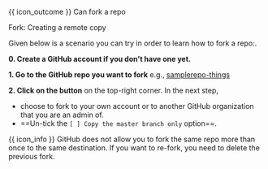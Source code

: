 <span id="prereqs"><panel src="../pull/unit-inElsewhere-asFlat.md" boilerplate header="{{ icon_prereq }} %%Tools → Git & GitHub → Pull%%" popup-url="{{ baseUrl }}/gitAndGithub/pull" /></span>

<span id="outcomes">{{ icon_outcome }} Can fork a repo</span>

<span id="title">Fork: Creating a remote copy</span>

<div id="body">

Given below is a scenario you can try in order to learn how to <trigger trigger="click" for="modal:githubForking-rcsForking">fork</trigger> a repo:.

<modal large header="Project Management → Revision Control → Remote Repositories →" id="modal:githubForking-rcsForking">
  <include src="..\..\revisionControl\remoteRepositories\text.md#section-forking"/>
</modal>

**0. Create a GitHub account if you don't have one yet.**

**1. Go to the GitHub repo you want to fork** e.g., [samplerepo-things](https://github.com/se-edu/samplerepo-things)

**2. Click on the <pic src="images/fork.png" height="30" /> button** on the top-right corner. In the next step,
  * choose to fork to your own account or to another GitHub organization that you are an admin of.
  * ==Un-tick the `[ ] Copy the master branch only` option==.

{{ icon_info }} GitHub does not allow you to fork the same repo more than once to the same destination. If you want to re-fork, you need to delete the previous fork.

</div>

<div id="extras">
</div>
